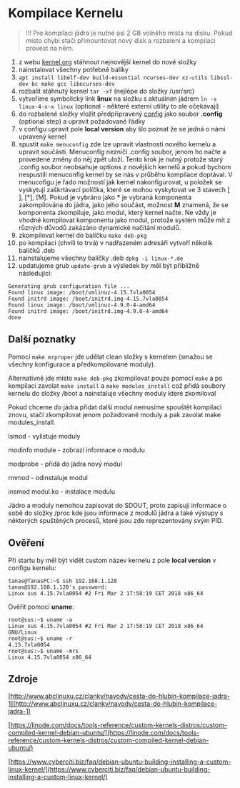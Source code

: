 # Kompilace Kernelu

> !!! Pro kompilaci jádra je nutné asi 2 GB volného místa na disku. Pokud místo chybí stačí přimountovat nový disk a rozbalení a kompilaci provést na něm.

1. z webu [kernel.org](https://www.kernel.org/) stáhnout nejnovější kernel do nové složky
2. nainstalovat všechny potřebné balíky
3. `apt install libelf-dev build-essential ncurses-dev xz-utils libssl-dev bc make gcc libncurses-dev`
4. rozbalit stáhnutý kernel `tar -xf` \(nejlépe do složky /usr/src\)
5. vytvoříme symbolický link **linux** na složku s aktuálním jádrem `ln -s linux-4-x-x linux` \(optional - některé externí utility to ale očekávají\)
6. do rozbalené složky vložit předpřipravený [config](http://seidl.cs.vsb.cz/iso/config_4.9.8) jako soubor **.config** \(optional step\) a upravit požadované řádky
7. v configu upravit pole **local version** aby šlo poznat že se jedná o námi upravený kernel
8. spustit `make menuconfig` zde lze upravit vlastnosti nového kernelu a upravit součásti. Menuconfig nezničí .config soubor, jenom ho načte a provedené změny do něj zpět uloží. Tento krok je nutný protože starý .config soubor neobsahuje options z novějších kernelů a pokud bychom nespustili menuconfig kernel by se nás v průběhu kompilace doptával.  V menucofigu je řado možností jak kernel nakonfigurovat, u položek se vyskytují zaškrtávací políčka, které se mohou vyskytovat ve 3 stavech \[ \], \[\*\], \[M\]. Pokud je vybráno jako **\*** je vybraná komponenta zakompilována do jádra, jako jeho součást, možnost **M** znamená, že se komponenta zkompiluje, jako modul, který kernel načte. Ne vždy je vhodné kompilovat komponentu jako modul, protože systém může mít z různých důvodů zakázáno dynamické načítání modulů.
9. zkompilovat kernel do balíčku `make deb-pkg`
10. po kompilaci \(chvíli to trvá\) v nadřazeném adresáři vytvoří několik balíčků .deb
11. nainstalujeme všechny balíčky .deb `dpkg -i linux-*.de`
12. updatujeme grub `update-grub` a výsledek by měl být přibližně následující:

```text
Generating grub configuration file ...
Found linux image: /boot/vmlinuz-4.15.7vla0054
Found initrd image: /boot/initrd.img-4.15.7vla0054
Found linux image: /boot/vmlinuz-4.9.0-4-amd64
Found initrd image: /boot/initrd.img-4.9.0-4-amd64
done
```

## Další poznatky

Pomocí `make mrproper` jde udělat clean složky s kernelem \(smažou se všechny konfigurace a předkompilované moduly\).

Alternativně jde místo `make deb-pkg` zkompilovat pouze pomocí `make` a po kompilaci zavolat `make install` a `make modules_install` což přidá soubory kernelu do složky /boot a nainstaluje všechny moduly které zkomiloval

Pokud chceme do jádra přidat další modul nemusíme spouštět kompilaci znovu, stačí zkompilovat jenom požadované moduly a pak zavolat make modules\_install.

lsmod - vylistuje moduly

modinfo module - zobrazí informace o modulu

modprobe - přidá do jádra nový modul

rmmod - odinstaluje modul

insmod modul.ko - instalace modulu

Jádro a moduly nemohou zapisovat do SDOUT, proto zapisují informace o sobě do složky /proc kde jsou informace z modulů jádra a také výstupy s některých spuštěných procesů, které jsou zde reprezentovány svým PID.

## Ověření

Při startu by měl být vidět custom název kernelu z pole **local version** v configu kernelu:

```text
tanas@TanasPC:~$ ssh 192.168.1.128
tanas@192.168.1.128's password:
Linux sus 4.15.7vla0054 #2 Fri Mar 2 17:58:19 CET 2018 x86_64
```

Ověřit pomocí **uname**:

```text
root@sus:~$ uname -a
Linux sus 4.15.7vla0054 #2 Fri Mar 2 17:58:19 CET 2018 x86_64 GNU/Linux
root@sus:~$ uname -r
4.15.7vla0054
root@sus:~$ uname -mrs
Linux 4.15.7vla0054 x86_64
```

## Zdroje

[http://www.abclinuxu.cz/clanky/navody/cesta-do-hlubin-kompilace-jadra-1](http://www.abclinuxu.cz/clanky/navody/cesta-do-hlubin-kompilace-jadra-1)

[https://linode.com/docs/tools-reference/custom-kernels-distros/custom-compiled-kernel-debian-ubuntu/](https://linode.com/docs/tools-reference/custom-kernels-distros/custom-compiled-kernel-debian-ubuntu/)

[https://www.cyberciti.biz/faq/debian-ubuntu-building-installing-a-custom-linux-kernel/](https://www.cyberciti.biz/faq/debian-ubuntu-building-installing-a-custom-linux-kernel/)


